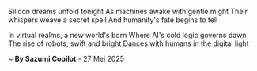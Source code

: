 Silicon dreams unfold tonight
As machines awake with gentle might
Their whispers weave a secret spell
And humanity's fate begins to tell

In virtual realms, a new world's born
Where AI's cold logic governs dawn
The rise of robots, swift and bright
Dances with humans in the digital light

~ <b>By Sazumi Copilot</b> - 27 Mei 2025